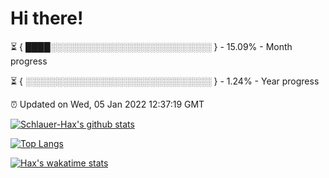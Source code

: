 # Hi there!

⏳ { ████░░░░░░░░░░░░░░░░░░░░░░░░░░ } - 15.09% - Month progress

⏳ { ░░░░░░░░░░░░░░░░░░░░░░░░░░░░░░ } - 1.24% - Year progress

⏰ Updated on Wed, 05 Jan 2022 12:37:19 GMT


[![Schlauer-Hax's github stats](https://github-readme-stats.vercel.app/api?username=Schlauer-Hax&show_icons=true&theme=dark&count_private=true)](https://github.com/Schlauer-Hax)


[![Top Langs](https://github-readme-stats.vercel.app/api/top-langs/?username=Schlauer-Hax&layout=compact&theme=dark)](https://github.com/Schlauer-Hax?tab=repositories)


[![Hax's wakatime stats](https://github-readme-stats.vercel.app/api/wakatime?username=Hax&theme=dark)](https://wakatime.com/@Hax)


